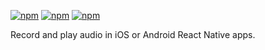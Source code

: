[![npm](https://img.shields.io/npm/v/react-native-audios.svg)](https://www.npmjs.com/package/react-native-pop-menu)
[![npm](https://img.shields.io/npm/dm/react-native-audios.svg)](https://www.npmjs.com/package/react-native-pop-menu)
[![npm](https://img.shields.io/npm/l/react-native-audios.svg)]()

Record and play audio in iOS or Android React Native apps.

